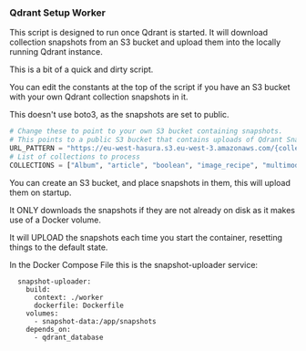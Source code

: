 ### Qdrant Setup Worker

This script is designed to run once Qdrant is started. It will download collection snapshots from an S3 bucket and upload them into the locally running Qdrant instance.

This is a bit of a quick and dirty script. 

You can edit the constants at the top of the script if you have an S3 bucket with your own Qdrant collection snapshots in it.

This doesn't use boto3, as the snapshots are set to public.

```python
# Change these to point to your own S3 bucket containing snapshots.
# This points to a public S3 bucket that contains uploads of Qdrant Snapshots that can be generated in the Qdrant Dashboard.
URL_PATTERN = "https://eu-west-hasura.s3.eu-west-3.amazonaws.com/{collection_name}.snapshot"
# List of collections to process
COLLECTIONS = ["Album", "article", "boolean", "image_recipe", "multimodal_recipe", "text_recipe"]
```

You can create an S3 bucket, and place snapshots in them, this will upload them on startup.

It ONLY downloads the snapshots if they are not already on disk as it makes use of a Docker volume.

It will UPLOAD the snapshots each time you start the container, resetting things to the default state.


In the Docker Compose File this is the snapshot-uploader service:

```
  snapshot-uploader:
    build:
      context: ./worker
      dockerfile: Dockerfile
    volumes:
      - snapshot-data:/app/snapshots
    depends_on:
      - qdrant_database
```
